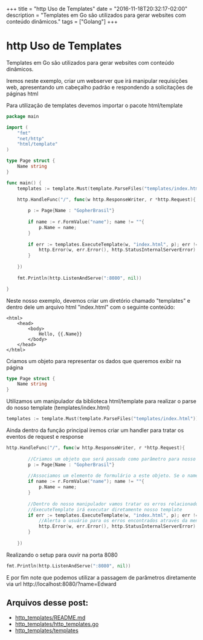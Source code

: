 +++
title = "http Uso de Templates"
date = "2016-11-18T20:32:17-02:00"
description = "Templates em Go são utilizados para gerar websites com conteúdo dinâmicos."
tags = ["Golang"]
+++
# http Uso de Templates

Templates em Go são utilizados para gerar websites com conteúdo dinâmicos.

Iremos neste exemplo, criar um webserver que irá manipular requisições web, apresentando um cabeçalho padrão e respondendo a solicitações de páginas html

Para utilização de templates devemos importar o pacote html/template

```go
package main

import (
	"fmt"
	"net/http"
	"html/template"
)

type Page struct {
	Name string
}

func main() {
	templates := template.Must(template.ParseFiles("templates/index.html"))

	http.HandleFunc("/", func(w http.ResponseWriter, r *http.Request){
	
		p := Page{Name : "GopherBrasil"}
		
		if name := r.FormValue("name"); name != ""{
			p.Name = name;
		}
	
		if err := templates.ExecuteTemplate(w, "index.html", p); err != nil {
			http.Error(w, err.Error(), http.StatusInternalServerError)
		}
	
	})
	
	fmt.Println(http.ListenAndServe(":8080", nil))

}
```

Neste nosso exemplo, devemos criar um diretório chamado "templates" e dentro dele um arquivo html "index.html" com o seguinte conteúdo:
```
<html>
	<head>
		<body>
			Hello, {{.Name}}
		</body>
	</head>
</html>
```

Criamos um objeto para representar os dados que queremos exibir na página
```go
type Page struct {
	Name string
}
```


Utilizamos um manipulador da biblioteca html/template para realizar o parse do nosso template (templates/index.html)
```go
templates := template.Must(template.ParseFiles("templates/index.html"))
```

Ainda dentro da função principal iremos criar um handler para tratar os eventos de request e response
```go
http.HandleFunc("/", func(w http.ResponseWriter, r *http.Request){
	
		//Criamos um objeto que será passado como parâmetro para nosso template
		p := Page{Name : "GopherBrasil"}
		
		//Associamos um elemento de formulário a este objeto. Se o name não estiver vazio, atualiza a página com o valor estipulado
		if name := r.FormValue("name"); name != ""{
			p.Name = name;
		}
	
		//Dentro do nosso manipulador vamos tratar os erros relacionados ao template
		//ExecuteTemplate irá executar diretamente nosso template 
		if err := templates.ExecuteTemplate(w, "index.html", p); err != nil {
			//Alerta o usuário para os erros encontrados através da mensagem e código padrão do erro
			http.Error(w, err.Error(), http.StatusInternalServerError)
		}
	
	})
```

Realizando o setup para ouvir na porta 8080
```go
fmt.Println(http.ListenAndServe(":8080", nil))
```

E por fim note que podemos utilizar a passagem de parâmetros diretamente via url
http://localhost:8080/?name=Edward

## Arquivos desse post:

- [http_templates/README.md](https://github.com/go-br/estudos/blob/master/http_templates/README.md)
- [http_templates/http_templates.go](https://github.com/go-br/estudos/blob/master/http_templates/http_templates.go)
- [http_templates/templates](https://github.com/go-br/estudos/blob/master/http_templates/templates)
